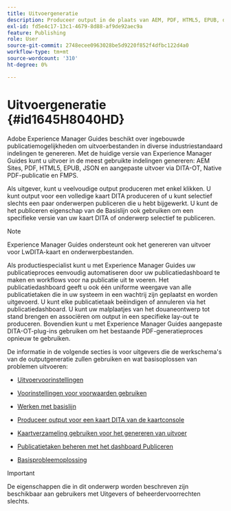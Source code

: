 ```yaml
---
title: Uitvoergeneratie
description: Produceer output in de plaats van AEM, PDF, HTML5, EPUB, douane, en JSON door stop-ins DITA-OT, de Inheemse publicatie van PDF, en FMPS in AEM Guides.
exl-id: fd5e4c17-13c1-4679-8d88-af9de92aec9a
feature: Publishing
role: User
source-git-commit: 2748ecee0963028be5d9220f852f4dfbc122d4a0
workflow-type: tm+mt
source-wordcount: '310'
ht-degree: 0%

---
```


# Uitvoergeneratie {#id1645H8040HD}

Adobe Experience Manager Guides beschikt over ingebouwde publicatiemogelijkheden om uitvoerbestanden in diverse industriestandaard indelingen te genereren. Met de huidige versie van Experience Manager Guides kunt u uitvoer in de meest gebruikte indelingen genereren: AEM Sites, PDF, HTML5, EPUB, JSON en aangepaste uitvoer via DITA-OT, Native PDF-publicatie en FMPS.

Als uitgever, kunt u veelvoudige output produceren met enkel klikken. U kunt output voor een volledige kaart DITA produceren of u kunt selectief slechts een paar onderwerpen publiceren die u hebt bijgewerkt. U kunt de het publiceren eigenschap van de Basislijn ook gebruiken om een specifieke versie van uw kaart DITA of onderwerp selectief te publiceren.

>[!NOTE]
>
> Experience Manager Guides ondersteunt ook het genereren van uitvoer voor LwDITA-kaart en onderwerpbestanden.

Als productiespecialist kunt u met Experience Manager Guides uw publicatieproces eenvoudig automatiseren door uw publicatiedashboard te maken en workflows voor na publicatie uit te voeren. Het publicatiedashboard geeft u ook één uniforme weergave van alle publicatietaken die in uw systeem in een wachtrij zijn geplaatst en worden uitgevoerd. U kunt elke publicatietaak beëindigen of annuleren via het publicatiedashboard. U kunt uw malplaatjes van het douaneontwerp tot stand brengen en associëren om output in een specifieke lay-out te produceren. Bovendien kunt u met Experience Manager Guides aangepaste DITA-OT-plug-ins gebruiken om het bestaande PDF-generatieproces opnieuw te gebruiken.

De informatie in de volgende secties is voor uitgevers die de werkschema&#39;s van de outputgeneratie zullen gebruiken en wat basisoplossen van problemen uitvoeren:

- [Uitvoervoorinstellingen](generate-output-understand-presets.md#)

- [Voorinstellingen voor voorwaarden gebruiken](generate-output-use-condition-presets.md#)

- [Werken met basislijn](web-editor-baseline.md#)

- [Produceer output voor een kaart DITA van de kaartconsole](generate-output-for-a-dita-map.md#)

- [Kaartverzameling gebruiken voor het genereren van uitvoer](generate-output-use-map-collection-output-generation.md#)

- [Publicatietaken beheren met het dashboard Publiceren](generate-output-publish-dashboard.md#)

- [Basisprobleemoplossing](generate-output-basic-troubleshooting.md#)


>[!IMPORTANT]
>
> De eigenschappen die in dit onderwerp worden beschreven zijn beschikbaar aan gebruikers met Uitgevers of beheerdervoorrechten slechts.

